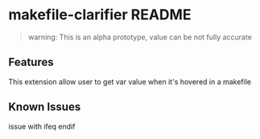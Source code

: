 # makefile-clarifier README

> warning:  This is an alpha prototype, value can be not fully accurate

## Features

This extension allow user to get var value when it's hovered in a makefile

## Known Issues

issue with ifeq endif